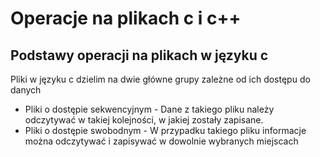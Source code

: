 # Operacje na plikach c i c++

## Podstawy operacji na plikach w języku c

Pliki w języku c dzielim na dwie główne grupy zależne od ich dostępu do danych

- Pliki o dostępie sekwencyjnym - Dane z takiego pliku należy odczytywać w takiej kolejności, w jakiej zostały zapisane.
- Pliki o dostępie swobodnym - W przypadku takiego pliku informacje można odczytywać i zapisywać w dowolnie wybranych miejscach
